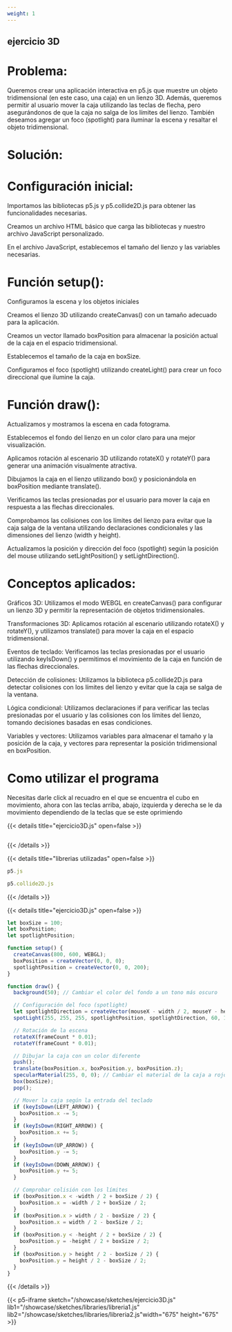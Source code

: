```yaml
---
weight: 1
---
```


## ejercicio 3D

# Problema:

Queremos crear una aplicación interactiva en p5.js que muestre un objeto tridimensional (en este caso, una caja) en un lienzo 3D. Además, queremos permitir al usuario mover la caja utilizando las teclas de flecha, pero asegurándonos de que la caja no salga de los límites del lienzo. También deseamos agregar un foco (spotlight) para iluminar la escena y resaltar el objeto tridimensional.

# Solución:

# Configuración inicial:

Importamos las bibliotecas p5.js y p5.collide2D.js para obtener las funcionalidades necesarias.

Creamos un archivo HTML básico que carga las bibliotecas y nuestro archivo JavaScript personalizado.

En el archivo JavaScript, establecemos el tamaño del lienzo y las variables necesarias.

# Función setup():

Configuramos la escena y los objetos iniciales

Creamos el lienzo 3D utilizando createCanvas() con un tamaño adecuado para la aplicación.

Creamos un vector llamado boxPosition para almacenar la posición actual de la caja en el espacio tridimensional.

Establecemos el tamaño de la caja en boxSize.

Configuramos el foco (spotlight) utilizando createLight() para crear un foco direccional que ilumine la caja.

# Función draw():

Actualizamos y mostramos la escena en cada fotograma.

Establecemos el fondo del lienzo en un color claro para una mejor visualización.

Aplicamos rotación al escenario 3D utilizando rotateX() y rotateY() para generar una animación visualmente atractiva.

Dibujamos la caja en el lienzo utilizando box() y posicionándola en boxPosition mediante translate().

Verificamos las teclas presionadas por el usuario para mover la caja en respuesta a las flechas direccionales.

Comprobamos las colisiones con los límites del lienzo para evitar que la caja salga de la ventana utilizando declaraciones condicionales y las dimensiones del lienzo (width y height).

Actualizamos la posición y dirección del foco (spotlight) según la posición del mouse utilizando setLightPosition() y setLightDirection().

# Conceptos aplicados:

Gráficos 3D: Utilizamos el modo WEBGL en createCanvas() para configurar un lienzo 3D y permitir la representación de objetos tridimensionales.

Transformaciones 3D: Aplicamos rotación al escenario utilizando rotateX() y rotateY(), y utilizamos translate() para mover la caja en el espacio tridimensional.

Eventos de teclado: Verificamos las teclas presionadas por el usuario utilizando keyIsDown() y permitimos el movimiento de la caja en función de las flechas direccionales.

Detección de colisiones: Utilizamos la biblioteca p5.collide2D.js para detectar colisiones con los límites del lienzo y evitar que la caja se salga de la ventana.

Lógica condicional: Utilizamos declaraciones if para verificar las teclas presionadas por el usuario y las colisiones con los límites del lienzo, tomando decisiones basadas en esas condiciones.

Variables y vectores: Utilizamos variables para almacenar el tamaño y la posición de la caja, y vectores para representar la posición tridimensional en boxPosition.

# Como utilizar el programa

Necesitas darle click al recuadro en el que se encuentra el cubo en movimiento, ahora con las teclas arriba, abajo, izquierda y derecha se le da movimiento dependiendo de la teclas que se este oprimiendo

{{< details title="ejercicio3D.js" open=false >}}

```javascript

```

{{< /details >}}

{{< details title="librerias utilizadas" open=false >}}

```javascript
p5.js 

p5.collide2D.js

```

{{< /details >}}

{{< details title="ejercicio3D.js" open=false >}}

```javascript
let boxSize = 100;
let boxPosition;
let spotlightPosition;

function setup() {
  createCanvas(800, 600, WEBGL);
  boxPosition = createVector(0, 0, 0);
  spotlightPosition = createVector(0, 0, 200);
}

function draw() {
  background(50); // Cambiar el color del fondo a un tono más oscuro

  // Configuración del foco (spotlight)
  let spotlightDirection = createVector(mouseX - width / 2, mouseY - height / 2, -200);
  spotLight(255, 255, 255, spotlightPosition, spotlightDirection, 60, 1);

  // Rotación de la escena
  rotateX(frameCount * 0.01);
  rotateY(frameCount * 0.01);

  // Dibujar la caja con un color diferente
  push();
  translate(boxPosition.x, boxPosition.y, boxPosition.z);
  specularMaterial(255, 0, 0); // Cambiar el material de la caja a rojo
  box(boxSize);
  pop();

  // Mover la caja según la entrada del teclado
  if (keyIsDown(LEFT_ARROW)) {
    boxPosition.x -= 5;
  }
  if (keyIsDown(RIGHT_ARROW)) {
    boxPosition.x += 5;
  }
  if (keyIsDown(UP_ARROW)) {
    boxPosition.y -= 5;
  }
  if (keyIsDown(DOWN_ARROW)) {
    boxPosition.y += 5;
  }

  // Comprobar colisión con los límites
  if (boxPosition.x < -width / 2 + boxSize / 2) {
    boxPosition.x = -width / 2 + boxSize / 2;
  }
  if (boxPosition.x > width / 2 - boxSize / 2) {
    boxPosition.x = width / 2 - boxSize / 2;
  }
  if (boxPosition.y < -height / 2 + boxSize / 2) {
    boxPosition.y = -height / 2 + boxSize / 2;
  }
  if (boxPosition.y > height / 2 - boxSize / 2) {
    boxPosition.y = height / 2 - boxSize / 2;
  }
}

```

{{< /details >}}

{{< p5-iframe sketch="/showcase/sketches/ejercicio3D.js" lib1="/showcase/sketches/libraries/libreria1.js" lib2="/showcase/sketches/libraries/libreria2.js"width="675" height="675" >}}